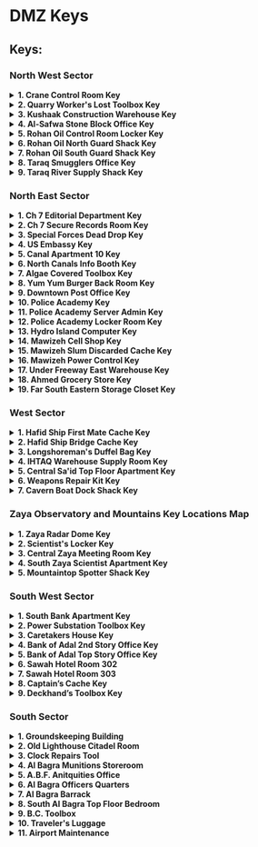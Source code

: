 # DMZ Keys

## Keys:

### North West Sector
<details>
	<summary><b>1. Crane Control Room Key</b>
	</summary>
		<b>How to Get Key:</b> AI Drop, HVT, Loot <br/>
		<b>Loot Location:</b> Bottom right of grid B3. This will be the grey door leading into the crane. <br />
		<b>Map:</b><br/>
		![map photo](./maps/CraneControlRoomKey.png)
		<b>Photo:</b><br/>
		![photo](./photos/CraneControlRoomKey.png)
		
</details>

<details>
	<summary><b>2. Quarry Worker's Lost Toolbox Key</b>
	</summary>
		<b>How to Get Key:</b> AI Drop, HVT, Loot <br/>
		<b>Loot Location:</b> Top right of grid B4. Can be found by diving into the water between the warehouses and checking underwater. <br />
		<b>Map:</b><br/>
		![map photo](./maps/QuarryWorkersLostToolboxKey.png)
		<b>Photo:</b><br/>
		![photo](./photos/QuarryWorkersLostToolboxKey.png)
</details>

<details>
	<summary><b>3. Kushaak Construction Warehouse Key</b>
	</summary>
		<b>How to Get Key:</b> Convenience White Lotus Faction Mission, AI Drop, HVT, Loot<br/>
		<b>Loot Location:</b> Found at the 2nd Floor of the Kushaak Warehouse. This structure is in the middle of the Al-Safwa Quarry.<br />
		<b>Map:</b><br/>
		![map photo](./maps/KushaakConstructionWarehouseKey.png)
		<b>Photo:</b><br/>
		![photo](./photos/KushaakConstructionWarehouseKey.png)
</details>

<details>
	<summary><b>4. Al-Safwa Stone Block Office Key</b>
	</summary>
		<b>How to Get Key:</b> AI Drop, HVT, Loot <br/>
		<b>Loot Location:</b> Middle left of grid C4. The locked room can be found in a rectangular building by the intersection, to the southeast of Al-Safwa Quarry.<br />
		<b>Map:</b><br/>
		![map photo](./maps/AlSafwaStoneBlockOfficeKey.png)
		<b>Photo:</b><br/>
		![photo](./photos/AlSafwaStoneBlockOfficeKey.png)
</details>

<details>
	<summary><b>5. Rohan Oil Control Room Locker Key</b>
	</summary>
		<b>How to Get Key:</b> AI Drop, HVT, Loot <br/>
		<b>Loot Location:</b> Look for a hut with a Control Room sign and enter it - you'll find a staircase leading to an underground complex where a locked locker will be along the hallway.<br />
		<b>Map:</b><br/>
		![map photo](./maps/RohanOilControlRoomLockerKey.png)
		<b>Photo:</b><br/>
		![photo](./photos/RohanOilControlRoomLockerKey.png)
</details>

<details>
	<summary><b>6. Rohan Oil North Guard Shack Key</b>
	</summary>
		<b>How to Get Key:</b> AI Drop, HVT, Loot <br/>
		<b>Loot Location:</b> Top middle of grid D3. It will be the 2nd building from the right (map view) on the norther edge of Rohan Oil.<br />
		<b>Map:</b><br/>
		![map photo](./maps/RohanOilNorthGuardShackKey.png)
		<b>Photo:</b><br/>
		![photo](./photos/RohanOilNorthGuardShackKey.png)
</details>

<details>
	<summary><b>7. Rohan Oil South Guard Shack Key</b>
	</summary>
		<b>How to Get Key:</b> AI Drop, HVT, Loot <br/>
		<b>Loot Location:</b> Bottom right of grid D3. This is lone guard shack south of the easternmost oil tanks in Rohan Oil.<br />
		<b>Map:</b><br/>
		![map photo](./maps/RohanOilSouthGuardShackKey.png)
		<b>Photo:</b><br/>
		![photo](./photos/RohanOilSouthGuardShackKey.png)
</details>

<details>
	<summary><b>8. Taraq Smugglers Office Key</b>
	</summary>
		<b>How to Get Key:</b> AI Drop, HVT, Loot <br/>
		<b>Loot Location:</b> Bottom right of grid D3. This is lone guard shack south of the easternmost oil tanks in Rohan Oil.<br />
		<b>Map:</b><br/>
		![map photo](./maps/TaraqSmugglersOfficeKey.png)
		<b>Photo:</b><br/>
		![photo](./photos/TaraqSmugglersOfficeKey.png)
</details>

<details>
	<summary><b>9. Taraq River Supply Shack Key</b>
	</summary>
		<b>How to Get Key:</b> AI Drop, HVT, Loot <br/>
		<b>Loot Location:</b> Top right of grid E2. Can be found inside a shack by the river (north of the small bridge).<br />
		<b>Map:</b><br/>
		![map photo](./maps/TaraqRiverSupplyShackKey.png)
		<b>Photo:</b><br/>
		![photo](./photos/TaraqRiverSupplyShackKey.png)
</details>



### North East Sector
<details>
	<summary><b>1. Ch 7 Editorial Department Key</b>
	</summary>
		<b>How to Get Key:</b> AI Drop, HVT, Loot <br/>
		<b>Loot Location:</b> Top Floor (11th) Editorial Department Room<br />
		<b>Photo:</b><br/>
		![photo](./photos/Ch7EditorialDepartmentKey.png)
</details>

<details>
	<summary><b>2. Ch 7 Secure Records Room Key</b>
	</summary>
		<b>How to Get Key:</b> AI Drop, HVT, Loot <br/>
		<b>Loot Location:</b> 
		North East of the Main CH 7 building.
		<br />
		<b>Photo:</b><br/>
		![photo](./photos/Ch7SecureRecordsKey.png)
</details>

<details>
	<summary><b>3. Special Forces Dead Drop Key</b>
	</summary>
		<b>How to Get Key:</b> AI Drop, HVT, Loot <br/>
		<b>Loot Location:</b> 
		Climb on top of the outcrop, locked loot will be under the radio tower.
		<br />
		<b>Photo:</b><br/>
		![photo](./photos/SpecialForcesDeadDropKey.png)
</details>

<details>
	<summary><b>4. US Embassy Key</b>
	</summary>
		<b>How to Get Key:</b> AI Drop, HVT, Loot <br/>
		<b>Loot Location:</b> 
		Location should be marked on your Tac-Map with a US Embassy icon.
		<br />
		<b>Photo:</b><br/>
		![photo](./photos/USEmbassyKey.png)
</details>

<details>
	<summary><b>5. Canal Apartment 10 Key</b>
	</summary>
		<b>How to Get Key:</b> AI Drop, HVT, Loot <br/>
		<b>Loot Location:</b> 
		First Floor - Room 103
		<br />
		<b>Photo:</b><br/>
		![photo](./photos/CanalApartment10Key.png)
</details>

<details>
	<summary><b>6. North Canals Info Booth Key</b>
	</summary>
		<b>How to Get Key:</b> AI Drop, HVT, Loot <br/>
		<b>Loot Location:</b> 
		South of Canal Apartment 10, beside the river you will see a small info booth.
		<br />
		<b>Photo:</b><br/>
		![photo](./photos/NorthCanalsInfoBoothKey.png)
</details>

<details>
	<summary><b>7. Algae Covered Toolbox Key</b>
	</summary>
		<b>How to Get Key:</b> AI Drop, HVT, Loot <br/>
		<b>Loot Location:</b> 
		Dive into the River Canal. Loot will be located underwater.
		<br />
		<b>Photo:</b><br/>
		![photo](./photos/AlgaeCoveredToolboxKey.png)
</details>

<details>
	<summary><b>8. Yum Yum Burger Back Room Key</b>
	</summary>
		<b>How to Get Key:</b> AI Drop, HVT, Loot <br/>
		<b>Loot Location:</b> 
		Loot is located at the restaurant's Back Room Storage behind the cashier's counter.
		<br />
		<b>Photo:</b><br/>
		![photo](./photos/YumYumBurgerBackRoomKey.png)
</details>

<details>
	<summary><b>9. Downtown Post Office Key</b>
	</summary>
		<b>How to Get Key:</b> AI Drop, HVT, Loot <br/>
		<b>Loot Location:</b> 
		Building will have a Mail icon on your map in Al-Mazrah City. The Post Office building will be covered in the AI enemy's flag.
		<br />
		<b>Photo:</b><br/>
		![photo](./photos/DowntownPostOfficeKey.png)
</details>

<details>
	<summary><b>10. Police Academy Key</b>
	</summary>
		<b>How to Get Key:</b> AI Drop, HVT, Loot <br/>
		<b>Loot Location:</b> 
		The Police Academy has a Police Badge icon on the map and the building will be covered by the AI enemy's flag as well.
		<br />
		<b>Photo:</b><br/>
		![photo](./photos/PoliceAcademyKey.png)
</details>

<details>
	<summary><b>11. Police Academy Server Admin Key</b>
	</summary>
		<b>How to Get Key:</b> AI Drop, HVT, Loot <br/>
		<b>Loot Location:</b> 
		Head to the building South East of Yum Yum Burger - Locked room will be located on the first floor.
		<br />
		<b>Photo:</b><br/>
		![photo](./photos/PoliceAcademyServerAdminKey.png)
</details>

<details>
	<summary><b>12. Police Academy Locker Room Key</b>
	</summary>
		<b>How to Get Key:</b> AI Drop, HVT, Loot <br/>
		<b>Loot Location:</b> 
		Similar to the Server Admin Room, the locked room is also located on the first floor.
		<br />
		<b>Photo:</b><br/>
		![photo](./photos/PoliceAcademyLockerRoomKey.png)
</details>

<details>
	<summary><b>13. Hydro Island Computer Key</b>
	</summary>
		<b>How to Get Key:</b> AI Drop, HVT, Loot <br/>
		<b>Loot Location:</b> 
		Located at the backroom of the red building next to a pond.
		<br />
		<b>Photo:</b><br/>
		![photo](./photos/HydroIslandComputerKey.png)
</details>

<details>
	<summary><b>14. Mawizeh Cell Shop Key</b>
	</summary>
		<b>How to Get Key:</b> AI Drop, HVT, Loot <br/>
		<b>Loot Location:</b> 
		Located West of the Marshlands - loot will be scattered on the floor inside the Cell Shop.
		<br />
		<b>Photo:</b><br/>
		![photo](./photos/MawizehCellShopKey.png)
</details>

<details>
	<summary><b>15. Mawizeh Slum Discarded Cache Key</b>
	</summary>
		<b>How to Get Key:</b> AI Drop, HVT, Loot <br/>
		<b>Loot Location:</b> 
		Located under the bridge, beside the destroyed vehicle.
		<br />
		<b>Photo:</b><br/>
		![photo](./photos/MawizehSlumDiscardedCacheKey.png)
</details>

<details>
	<summary><b>16. Mawizeh Power Control Key</b>
	</summary>
		<b>How to Get Key:</b> AI Drop, HVT, Loot <br/>
		<b>Loot Location:</b> 
		Location will be a small booth just below the watertower.
		<br />
		<b>Photo:</b><br/>
		![photo](./photos/MawizehPowerControlKey.png)
</details>

<details>
	<summary><b>17. Under Freeway East Warehouse Key</b>
	</summary>
		<b>How to Get Key:</b> AI Drop, HVT, Loot <br/>
		<b>Loot Location:</b> 
		Located along the highway south of the Police Academy.
		<br />
		<b>Photo:</b><br/>
		![photo](./photos/UnderFreewayEastWarehouseKey.png)
</details>

<details>
	<summary><b>18. Ahmed Grocery Store Key</b>
	</summary>
		<b>How to Get Key:</b> AI Drop, HVT, Loot <br/>
		<b>Loot Location:</b> 
		Store Office Room & Cache
		<br />
		<b>Photo:</b><br/>
		![photo](./photos/AhmedGroceryStoreKey.png)
</details>

<details>
	<summary><b>19. Far South Eastern Storage Closet Key</b>
	</summary>
		<b>How to Get Key:</b> AI Drop, HVT, Loot <br/>
		<b>Loot Location:</b> 
		Duffel Bag Inside Storage Closet
		<br />
		<b>Photo:</b><br/>
		![photo](./photos/FarSouthEasternStorageClosetKey.png)
</details>


### West Sector

<details>
	<summary><b>1. Hafid Ship First Mate Cache Key</b>
	</summary>
		<b>How to Get Key:</b> AI Drop, HVT, Loot <br/>
		<b>Loot Location:</b> 
		Top left of grid 6B. Can be found at the Ship Bridge Tower, one floor below the ship's bridge.
		<br />
		<b>Photo:</b><br/>
		![photo](./photos/HafidShipFirstMateCacheKey.png)
</details>

<details>
	<summary><b>2. Hafid Ship Bridge Cache Key</b>
	</summary>
		<b>How to Get Key:</b> AI Drop, HVT, Loot <br/>
		<b>Loot Location:</b> 
		Top left of grid 6B. Can be found at the top floor of the Ship Bridge Tower.
		<br />
		<b>Photo:</b><br/>
		![photo](./photos/HafidShipBridgeCacheKey.png)
</details>

<details>
	<summary><b>3. Longshoreman's Duffel Bag Key</b>
	</summary>
		<b>How to Get Key:</b> AI Drop, HVT, Loot <br/>
		<b>Loot Location:</b> 
		Middle of grid 6B. Found on the concrete platform out at sea, south of the broken metal bridge.
		<br />
		<b>Photo:</b><br/>
		![photo](./photos/LongshoremansDuffelBagKey.png)
</details>

<details>
	<summary><b>4. IHTAQ Warehouse Supply Room Key</b>
	</summary>
		<b>How to Get Key:</b> AI Drop, HVT, Loot <br/>
		<b>Loot Location:</b> 
		Top left of grid C6. Found inside the largest Hafid Port warehouse (grey roof on map).
		<br />
		<b>Photo:</b><br/>
		![photo](./photos/IHTAQWarehouseSupplyRoomKey.png)
</details>

<details>
	<summary><b>5. Central Sa'id Top Floor Apartment Key</b>
	</summary>
		<b>How to Get Key:</b> AI Drop, HVT, Loot <br/>
		<b>Loot Location:</b> 
		Bottom left of grid D4. Can be found inside the Sattiq Cave Complex. This is a restricted area so expect heavy resistance.
		<br />
		<b>Photo:</b><br/>
		![photo](./photos/CentralSaIdTopFloorApartmentKey.png)
</details>

<details>
	<summary><b>6. Weapons Repair Kit Key</b>
	</summary>
		<b>How to Get Key:</b> AI Drop, HVT, Loot <br/>
		<b>Loot Location:</b> 
		Duffel Bag Inside Storage Closet
		<br />
		<b>Photo:</b><br/>
		![photo](./photos/WeaponsRepairKitKey.png)
</details>

<details>
	<summary><b>7. Cavern Boat Dock Shack Key</b>
	</summary>
		<b>How to Get Key:</b> AI Drop, HVT, Loot <br/>
		<b>Loot Location:</b> 
		Head inside the Cavern located at the river bank. Inside you will find a shack at the end of the cavern. 	TBA
		<br />
		<b>Photo:</b><br/>
		![photo](./photos/CavernBoatDockShackKey.png)
</details>

### Zaya Observatory and Mountains Key Locations Map

<details>
	<summary><b>1. Zaya Radar Dome Key </b>
	</summary>
		<b>How to Get Key:</b> AI Drop, HVT, Loot <br/>
		<b>Loot Location:</b> 
		Northern part of the Observatory. Locked room will be under the big dome.
		<br />
		<b>Photo:</b><br/>
		![photo](./photos/ZayaRadarDomeKey.png)
</details>

<details>
	<summary><b>2. Scientist's Locker Key</b>
	</summary>
		<b>How to Get Key:</b> AI Drop, HVT, Loot <br/>
		<b>Loot Location:</b> 
		Head inside the bunker. Loot will be inside the locker along the corridor.
		<br />
		<b>Photo:</b><br/>
		![photo](./photos/ScientistsLockerKey.png)
</details>

<details>
	<summary><b>3. Central Zaya Meeting Room Key</b>
	</summary>
		<b>How to Get Key:</b> AI Drop, HVT, Loot <br/>
		<b>Loot Location:</b> 
		Room will be located inside the building at the center of the Observatory.
		<br />
		<b>Photo:</b><br/>
		![photo](./photos/CentralZayaMeetingRoomKey.png)
</details>

<details>
	<summary><b>4. South Zaya Scientist Apartment Key </b>
	</summary>
		<b>How to Get Key:</b> AI Drop, HVT, Loot <br/>
		<b>Loot Location:</b> 
		2nd floor of the building on the Southern part of the Observatory.
		<br />
		<b>Photo:</b><br/>
		![photo](./photos/SouthZayaScientistApartmentKey.png)
</details>

<details>
	<summary><b>5. Mountaintop Spotter Shack Key</b>
	</summary>
		<b>How to Get Key:</b> AI Drop, HVT, Loot <br/>
		<b>Loot Location:</b> 
		Top of Highest Mountain in Al Sharim
		<br />
		<b>Photo:</b><br/>
		![photo](./photos/MountaintopSpotterShackKey.png)
</details>







### South West Sector

<details>
	<summary><b>1. South Bank Apartment Key</b>
	</summary>
		<b>How to Get Key:</b> AI Drop, HVT, Loot <br/>
		<b>Loot Location:</b> 
		Bottom of grid D6. Can be found on the 3rd floor of the apartment next to the hotel building (to the west of the hotel on the map).
		<br />
		<b>Photo:</b><br/>
		![photo](./photos/SouthBankApartmentKey.png)
</details>

<details>
	<summary><b>2. Power Substation Toolbox Key 	</b>
	</summary>
		<b>How to Get Key:</b> AI Drop, HVT, Loot <br/>
		<b>Loot Location:</b> 
		Middle of grid D7. Toolbox can be found next to the large generator.
		<br />
		<b>Photo:</b><br/>
		![photo](./photos/PowerSubstationToolboxKey.png)
</details>

<details>
	<summary><b>3. Caretakers House Key</b>
	</summary>
		<b>How to Get Key:</b> AI Drop, HVT, Loot <br/>
		<b>Loot Location:</b> 
		Bottom of grid D6. Can be found on the 3rd floor of the apartment next to the hotel building (to the west of the hotel on the map).
		<br />
		<b>Photo:</b><br/>
		![photo](./photos/CaretakersHouseKey.png)
</details>

<details>
	<summary><b>4. Bank of Adal 2nd Story Office Key 	</b>
	</summary>
		<b>How to Get Key:</b> AI Drop, HVT, Loot <br/>
		<b>Loot Location:</b> 
		Bottom left of grid D7 in Sawah Village. Head to the 2nd floor of the National Bank of Adal building (north west of the sunken plaza).
		<br />
		<b>Photo:</b><br/>
		![photo](./photos/BankofAdal2ndStoryOfficeKey.png)
</details>

<details>
	<summary><b>5. Bank of Adal Top Story Office Key </b>
	</summary>
		<b>How to Get Key:</b> AI Drop, HVT, Loot <br/>
		<b>Loot Location:</b> 
		Bottom of grid D6. Can be found on the 3rd floor of the apartment next to the hotel building (to the west of the hotel on the map).
		<br />
		<b>Photo:</b><br/>
		![photo](./photos/BankofAdalTopStoryOfficeKey.png)
</details>

<details>
	<summary><b>6. Sawah Hotel Room 302</b>
	</summary>
		<b>How to Get Key:</b> AI Drop, HVT, Loot <br/>
		<b>Loot Location:</b> 
		Go up the 4th floor of the hotel. Room will be beside Hotel Room 303.
		<br />
		<b>Photo:</b><br/>
		![photo](./photos/SawahHotelRoom302Key.png)
</details>

<details>
	<summary><b>7. Sawah Hotel Room 303 </b>
	</summary>
		<b>How to Get Key:</b> AI Drop, HVT, Loot <br/>
		<b>Loot Location:</b> 
		Go up the 4th floor of the hotel. Room will be beside Hotel Room 302.		<br />
		<b>Photo:</b><br/>
		![photo](./photos/SawahHotelRoom303Key.png)
</details>

<details>
	<summary><b>8. Captain’s Cache Key 	</b>
	</summary>
		<b>How to Get Key:</b> AI Drop, HVT, Loot <br/>
		<b>Loot Location:</b> 
		Middle of grid E8. Can be found inside the partially sunk bridge of the ship.
		<br />
		<b>Photo:</b><br/>
		![photo](./photos/CaptainsCacheKey.png)
</details>

<details>
	<summary><b>9. Deckhand’s Toolbox Key</b>
	</summary>
		<b>How to Get Key:</b> AI Drop, HVT, Loot <br/>
		<b>Loot Location:</b> 
		Middle of grid E8. Can be found underwater. Swim down (facing the front of the bridge) and into the doorway leading to the toolbox.
		<br />
		<b>Photo:</b><br/>
		![photo](./photos/SouthBankApartmentKey.png)
</details>

### South Sector

<details>
	<summary><b>1. Groundskeeping Building 	</b>
	</summary>
		<b>How to Get Key:</b> AI Drop, HVT, Loot <br/>
		<b>Loot Location:</b> 
		Inside the Building with the Satellite Dish Antenna on the Roof
		<br />
		<b>Photo:</b><br/>
		![photo](./photos/GroundskeepingBuildingKey.png)
</details>

<details>
	<summary><b>2. Old Lighthouse Citadel Room 	</b>
	</summary>
		<b>How to Get Key:</b> AI Drop, HVT, Loot <br/>
		<b>Loot Location:</b> 
		Inside Room on the Ground Floor of the Lighthouse
		<br />
		<b>Photo:</b><br/>
		![photo](./photos/OldLightouseCitadelRoomKey.png)
</details>

<details>
	<summary><b>3. Clock Repairs Tool</b>
	</summary>
		<b>How to Get Key:</b> AI Drop, HVT, Loot <br/>
		<b>Loot Location:</b> 
		Located at the top of the tower.
		<br />
		<b>Photo:</b><br/>
		![photo](./photos/ClockRepairToolsKey.png)
</details>

<details>
	<summary><b>4. Al Bagra Munitions Storeroom 	</b>
	</summary>
		<b>How to Get Key:</b> AI Drop, HVT, Loot <br/>
		<b>Loot Location:</b> 
		Underneath the South West building of the fortress. There will be two locked cell doors next to each other.
		<br />
		<b>Photo:</b><br/>
		![photo](./photos/AlBagraMunitionsStoreroomKey.png)
</details>

<details>
	<summary><b>5. A.B.F. Anitquities Office 	</b>
	</summary>
		<b>How to Get Key:</b> AI Drop, HVT, Loot <br/>
		<b>Loot Location:</b> 
		2nd Floor of the Fortress's palace area. The palace is located on the Southern area with a statue present in it.
		<br />
		<b>Photo:</b><br/>
		![photo](./photos/ABFAntiquitiesOfficeKey.png)
</details>

<details>
	<summary><b>6. Al Bagra Officers Quarters</b>
	</summary>
		<b>How to Get Key:</b> AI Drop, HVT, Loot <br/>
		<b>Loot Location:</b> 
		Top Floor Eastern Wing of the Fortress
		<br />
		<b>Photo:</b><br/>
		![photo](./photos/AlBagraOfficersQuartersKey.png)
</details>

<details>
	<summary><b>7. Al Bagra Barrack 	</b>
	</summary>
		<b>How to Get Key:</b> AI Drop, HVT, Loot <br/>
		<b>Loot Location:</b> 
		Underneath the Eastern building in a room with antiques present.
		<br />
		<b>Photo:</b><br/>
		![photo](./photos/AlBagraBarrackKey.png)
</details>

<details>
	<summary><b>8. South Al Bagra Top Floor Bedroom </b>
	</summary>
		<b>How to Get Key:</b> AI Drop, HVT, Loot <br/>
		<b>Loot Location:</b> 
		Top floor of the building located on the Eastern outskirts of the Fortress.
		<br />
		<b>Photo:</b><br/>
		![photo](./photos/SouthAlBagraBarrackTopFloorBedroomKey.png)
</details>

<details>
	<summary><b>9. 	B.C. Toolbox</b>
	</summary>
		<b>How to Get Key:</b> AI Drop, HVT, Loot <br/>
		<b>Loot Location:</b> 
		Located at the airport's baggage carousel maintenance area. Crawl through the baggage's entry chute (where baggages come out from)
		<br />
		<b>Photo:</b><br/>
		![photo](./photos/BCToolboxKey.png)
</details>

<details>
	<summary><b>10. Traveler's Luggage 	</b>
	</summary>
		<b>How to Get Key:</b> AI Drop, HVT, Loot <br/>
		<b>Loot Location:</b> 
		2nd Floor of the Southern area of the airport, sitting on the ground next to the row of seats.
		<br />
		<b>Photo:</b><br/>
		![photo](./photos/TravelersLuggageKey.png)
</details>

<details>
	<summary><b>11. Airport Maintenance </b>
	</summary>
		<b>How to Get Key:</b> AI Drop, HVT, Loot <br/>
		<b>Loot Location:</b> 
		Inside the Yum Yum Burger Restaurant. Located at the kitchen's back room storage
		<br />
		<b>Photo:</b><br/>
		![photo](./photos/AirportMaintenanceKey.png)
</details>










	